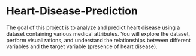 # Heart-Disease-Prediction
The goal of this project is to analyze and predict heart disease using a dataset containing various medical attributes. You will explore the dataset, perform visualizations, and understand the relationships between different variables and the target variable (presence of heart disease).
